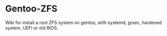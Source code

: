 # Gentoo-ZFS
Wiki for install a root ZFS system on gentoo, with systemd, grsec, hardened system, UEFI or old BIOS.
